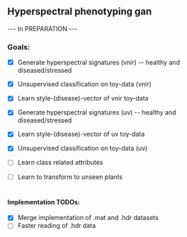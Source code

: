 Hyperspectral phenotyping gan
-----------------------
--- In PREPARATION ---

### Goals:

- [x] Generate hyperspectral signatures (vnir) -- healthy and diseased/stressed
- [x] Unsupervised classification on toy-data (vnir)
- [x] Learn style-(disease)-vector of vnir toy-data
- [x] Generate hyperspectral signatures (uv) -- healthy and diseased/stressed
- [x] Learn style-(disease)-vector of uv toy-data
- [x] Unsupervised classification on toy-data (uv)

- [ ] Learn class related attributes
- [ ] Learn to transform to unseen plants

#
#### Implementation TODOs:
- [x] Merge implementation of .mat and .hdr datasets
- [ ] Faster reading of .hdr data